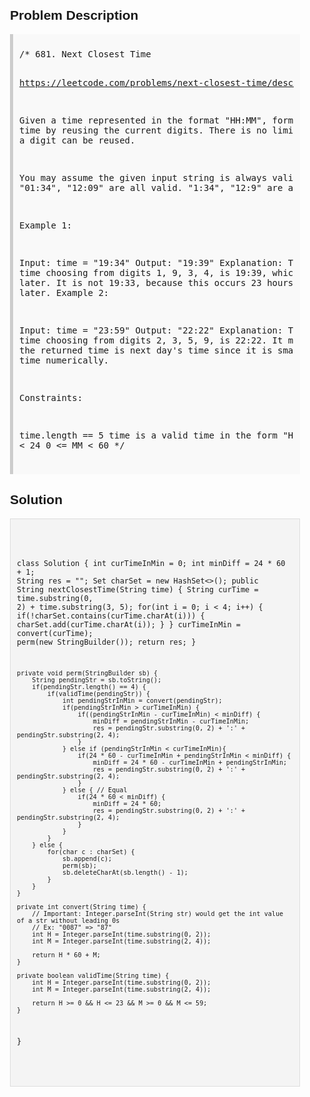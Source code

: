 <style>
  body { font-family: Arial, sans-serif; }
  .container { max-width: 600px; margin: auto; padding: 20px; }
  .comment-block { background-color: #f9f9f9; padding: 10px; border-left: 5px solid #ccc; }
  .code-block { background-color: #f4f4f4; padding: 10px; border: 1px solid #ddd; }
</style>

<div class='container'>
<h2>Problem Description</h2>
<div class='comment-block'>
<pre>
/* 681. Next Closest Time

https://leetcode.com/problems/next-closest-time/description/


Given a time represented in the format "HH:MM", form the next closest time 
by reusing the current digits. There is no limit on how many times a digit can be reused.

You may assume the given input string is always valid. For example, "01:34", "12:09" 
are all valid. "1:34", "12:9" are all invalid.

 

Example 1:

Input: time = "19:34"
Output: "19:39"
Explanation: The next closest time choosing from digits 1, 9, 3, 4, is 19:39, 
which occurs 5 minutes later.
It is not 19:33, because this occurs 23 hours and 59 minutes later.
Example 2:

Input: time = "23:59"
Output: "22:22"
Explanation: The next closest time choosing from digits 2, 3, 5, 9, is 22:22.
It may be assumed that the returned time is next day's time since it is smaller 
than the input time numerically.
 

Constraints:

time.length == 5
time is a valid time in the form "HH:MM".
0 <= HH < 24
0 <= MM < 60
*/
</pre>
</div>

<h2>Solution</h2>
<div class='code-block'>
<pre><code class='language-java'>

class Solution {
    int curTimeInMin = 0;
    int minDiff = 24 * 60 + 1;
    String res = "";
    Set<Character> charSet = new HashSet<>();
    public String nextClosestTime(String time) {
        String curTime = time.substring(0, 2) + time.substring(3, 5);
        for(int i = 0; i < 4; i++) {
            if(!charSet.contains(curTime.charAt(i))) {
                charSet.add(curTime.charAt(i));
            }
        }
        curTimeInMin = convert(curTime);
        perm(new StringBuilder());
        return res;
    }

    private void perm(StringBuilder sb) {
        String pendingStr = sb.toString();
        if(pendingStr.length() == 4) {
            if(validTime(pendingStr)) {
                int pendingStrInMin = convert(pendingStr);
                if(pendingStrInMin > curTimeInMin) {
                    if((pendingStrInMin - curTimeInMin) < minDiff) {
                        minDiff = pendingStrInMin - curTimeInMin;
                        res = pendingStr.substring(0, 2) + ':' + pendingStr.substring(2, 4);
                    }
                } else if (pendingStrInMin < curTimeInMin){
                    if(24 * 60 - curTimeInMin + pendingStrInMin < minDiff) {
                        minDiff = 24 * 60 - curTimeInMin + pendingStrInMin;
                        res = pendingStr.substring(0, 2) + ':' + pendingStr.substring(2, 4);
                    }
                } else { // Equal
                    if(24 * 60 < minDiff) {
                        minDiff = 24 * 60;
                        res = pendingStr.substring(0, 2) + ':' + pendingStr.substring(2, 4);
                    }   
                }
            }
        } else {
            for(char c : charSet) {
                sb.append(c);
                perm(sb);
                sb.deleteCharAt(sb.length() - 1);
            }
        }
    }

    private int convert(String time) {
        // Important: Integer.parseInt(String str) would get the int value of a str without leading 0s
        // Ex: "0087" => "87" 
        int H = Integer.parseInt(time.substring(0, 2));
        int M = Integer.parseInt(time.substring(2, 4));

        return H * 60 + M;
    }

    private boolean validTime(String time) {
        int H = Integer.parseInt(time.substring(0, 2));
        int M = Integer.parseInt(time.substring(2, 4));

        return H >= 0 && H <= 23 && M >= 0 && M <= 59;
    }
}

</code></pre>
</div>
</div>
